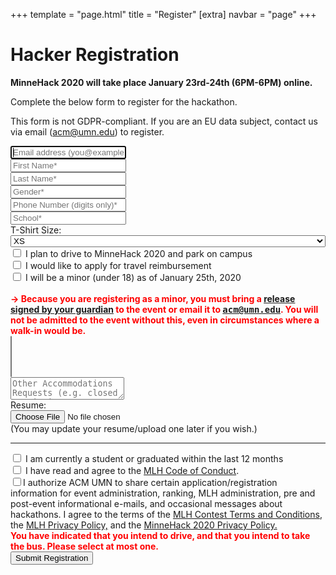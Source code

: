 +++
template = "page.html"
title = "Register"
[extra]
navbar = "page"
+++

# Hacker Registration

**MinneHack 2020 will take place January 23rd-24th (6PM-6PM) online.**

Complete the below form to register for the hackathon.

This form is not GDPR-compliant. If you are an EU data subject, contact us via email (<a href="mailto:acm@umn.edu" style="font-family: monospace;">acm@umn.edu</a>) to register.

<form action="/api/registration/initial" method="POST" class="signupform2" enctype="multipart/form-data">
	<div class="row">
		<div class="col-12"><input type="email" name="email" placeholder="Email address (you@example.com)*" autocomplete="email" autofocus required /></div>
	</div>
	<div class="row">
		<div class="col-6"><input type="text" name="firstName" placeholder="First Name*" autocomplete="given-name" required /></div>
		<div class="col-6"><input type="text" name="lastName" placeholder="Last Name*" autocomplete="family-name" required /></div>
	</div>
	<div class="row">
		<div class="col-12"><input type="text" class="typeahead" name="gender" placeholder="Gender*" list="hosting-plan" required /></div>
		<datalist id="hosting-plan">
		    <option value="man">Man</option>
		    <option value="woman">Woman</option>
		    <option value="nonbinary">Nonbinary</option>
		</datalist>
	</div>
	<div class="row">
		<div class="col-12"><input type="text" name="phone" placeholder="Phone Number (digits only)*" autocomplete="tel-national" required pattern="\d{10,}" /></div>
	</div>
	<div class="row">
		<div class="col-12"><input type="text" class="typeahead" name="school" placeholder="School*" required pattern=".*[^\s].*" /></div>
	</div>
	<div class="row">
		<div class="col-3">T-Shirt Size:</div><div class="col-9"><select name="tshirt" style="width: 100%;">
			<option value="xs">XS</option>
			<option value="s">S</option>
			<option value="m">M</option>
			<option value="l">L</option>
			<option value="xl">XL</option>
			<option value="xxl">XXL</option>
		</select></div>
	</div>
	<div class="row">
		<div class="col-12"><label class="container"><input type="checkbox" name="driving" id="driving"/><span class="checkmark"></span> I plan to drive to MinneHack 2020 and park on campus</label></div>
	</div>
	<div class="row">
		<div class="col-12"><label class="container"><input type="checkbox" name="reimbursement" id="reimbursment" /><span class="checkmark"></span> I would like to apply for travel reimbursement</label></div>
	</div>
	<div class="row" id="reimbursement-expd" style="display: none;">
		<div class="col-12"><div style="display: block;"> &#8594; <input style="width: 95%;" type="text" name="reimbursement-amount" placeholder="Estminated reimbursement amount (USD$)" /></div>
			<div style="display: block;"> &#8594; <textarea style="width: 95%;" type="text" name="reimbursement-desc" placeholder="Describe your travel plans requiring reimbursement"></textarea></div>
			<p> &#8594; <label class="container"><input type="checkbox" name="reimbursement-strict" /><span class="checkmark"></span> I will not be able to attend without reimbursement</label></p>
		</div>
	</div>
	<!-- <div class="row">
		<div class="col-12"><label class="container"><input type="checkbox" name="bus" id="bus" /><span class="checkmark"></span> We have historically sent a bus to Purdue University, University of Illinois Urbana Champagne, and University of Wisconsin Madison. Are you interested in taking the bus from any of these locations?
		</label></div>
	</div>
	<div class="row" id="bus-expd" style="display: none;">
		<div class="col-12"> &#8594; Which? <select name="bus-which">
			<option value="purdue">Purdue University</option>
			<option value="uic">University of Illinois Urbana Champagne</option>
			<option value="uwm">University of Wisconsin Madison</option>
		</select><p> &#8594; <label class="container"><input type="checkbox" name="bus-strict" /><span class="checkmark"></span> I will not be able to attend if the bus is not available</label></p></div>
	</div> -->
	<div class="row">
		<div class="col-12"><label class="container"><input type="checkbox" name="minor" id="minor"/><span class="checkmark"></span> I will be a minor (under 18) as of January 25th, 2020</label><div id="minor-nag" style="color:red; font-weight: bold;"><br/> &#8594; Because you are registering as a minor, you must bring a <a href="/minorwaiver.pdf" target="_blank">release signed by your guardian</a> to the event or email it to <a href="mailto:acm@umn.edu" style="font-family: monospace;">acm@umn.edu</a>. You will not be admitted to the event without this, even in circumstances where a walk-in would be.<br/></div></div>
	</div>
	<div class="row">
		<div class="col-12">
			<select multiple name="dietaryRestrictions" data-role="tagsinput" placeholder="Dietary Restrictions"></select>
		</div>
	</div>
	<div class="row">
		<div class="col-12"><textarea name="accommodations" placeholder="Other Accommodations Requests (e.g. closed captioning, space to decompress, bringing a service animal)"></textarea></div>
	</div>
	<div class="row">
		<div class="col-3">Resume:</div><div class="col-9"><input type="file" name="resume"  style="width: 82%;" autocomplete="off"></div>
		<div class="col-12">(You may update your resume/upload one later if you wish.)</div>
	</div>
	<hr/>
	<div class="row">
		<div class="col-12"><label class="container"><input type="checkbox" name="student" required /><span class="checkmark"></span> I am currently a student or graduated within the last 12 months</label></div>
	</div>
	<div class="row">
		<div class="col-12"><label class="container"><input type="checkbox" name="coc" required /><span class="checkmark"></span> I have read and agree to the <a href="https://static.mlh.io/docs/mlh-code-of-conduct.pdf">MLH Code of Conduct</a>.</label></div>
	</div>
	<div class="row">
		<div class="col-12"><label class="container"><input type="checkbox" name="mlhpriv" required /><span class="checkmark"></span>I authorize ACM UMN to share certain application/registration information for event administration, ranking, MLH administration, pre and post-event informational e-mails, and occasional messages about hackathons. I agree to the terms of the <a href="https://github.com/MLH/mlh-policies/blob/master/prize-terms-and-conditions/contest-terms.md">MLH Contest Terms and Conditions</a>, the <a href="https://mlh.io/privacy">MLH Privacy Policy,</a> and the <a href="/privacypolicy">MinneHack 2020 Privacy Policy.</a></label></div>
	</div>
	<div class="row">
		<div class="col-12">
			<div id="driving-bus-nag" style="color:red; font-weight: bold;">You have indicated that you intend to drive, and that you intend to take the bus. Please select at most one.<br/></div>
			<input type="submit" value="Submit Registration" id="submit"/>
		</div>
	</div>
</form>

<link rel="stylesheet" href="/signup.css" />
<script type="text/javascript" src="/jquery.js"></script>
<script type="text/javascript" src="/tagsinput.js"></script>
<script type="text/javascript" src="/typeahead.js"></script>
<script type="text/javascript" src="/signup.js"></script>
